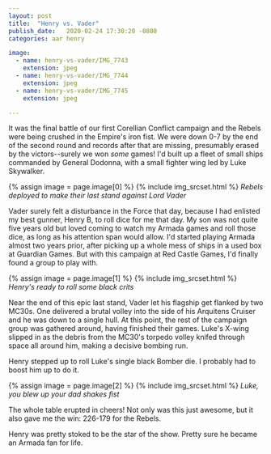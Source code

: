 ```yaml
---
layout: post
title:  "Henry vs. Vader"
publish_date:   2020-02-24 17:30:20 -0800
categories: aar henry

image:
  - name: henry-vs-vader/IMG_7743
    extension: jpeg
  - name: henry-vs-vader/IMG_7744
    extension: jpeg
  - name: henry-vs-vader/IMG_7745
    extension: jpeg

---
```


It was the final battle of our first Corellian Conflict campaign and the Rebels were being crushed in the Empire's iron fist. We were down 0-7 by the end of the second round and records after that are missing, presumably erased by the victors--surely we won _some_ games! I'd built up a fleet of small ships commanded by General Dodonna, with a small fighter wing led by Luke Skywalker.

{% assign image = page.image[0] %}
{% include img_srcset.html %}
_Rebels deployed to make their last stand against Lord Vader_

Vader surely felt a disturbance in the Force that day, because I had enlisted my best gunner, Henry B, to roll dice for me that day. My son was not quite five years old but loved coming to watch my Armada games and roll those dice, as long as his attention span would allow. I'd started playing Armada almost two years prior, after picking up a whole mess of ships in a used box at Guardian Games. But with this campaign at Red Castle Games, I'd finally found a group to play with.

{% assign image = page.image[1] %}
{% include img_srcset.html %}
_Henry's ready to roll some black crits_

Near the end of this epic last stand, Vader let his flagship get flanked by two MC30s. One delivered a brutal volley into the side of his Arquitens Cruiser and he was down to a single hull. At this point, the rest of the campaign group was gathered around, having finished their games. Luke's X-wing slipped in as the debris from the MC30's torpedo volley knifed through space all around him, making a decisive bombing run.

Henry stepped up to roll Luke's single black Bomber die. I probably had to boost him up to do it.

{% assign image = page.image[2] %}
{% include img_srcset.html %}
_Luke, you blew up your dad *shakes fist*_

The whole table erupted in cheers! Not only was this just awesome, but it also gave me the win: 226-179 for the Rebels.

Henry was pretty stoked to be the star of the show. Pretty sure he became an Armada fan for life.
